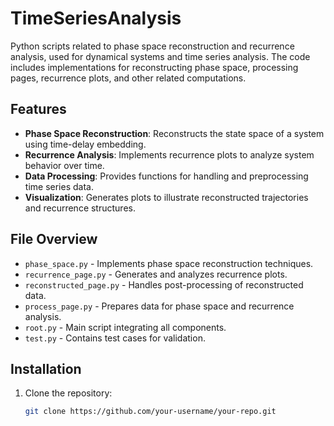 # TimeSeriesAnalysis

Python scripts related to phase space reconstruction and recurrence analysis, used for dynamical systems and time series analysis. The code includes implementations for reconstructing phase space, processing pages, recurrence plots, and other related computations.

## Features
- **Phase Space Reconstruction**: Reconstructs the state space of a system using time-delay embedding.
- **Recurrence Analysis**: Implements recurrence plots to analyze system behavior over time.
- **Data Processing**: Provides functions for handling and preprocessing time series data.
- **Visualization**: Generates plots to illustrate reconstructed trajectories and recurrence structures.

## File Overview
- `phase_space.py` - Implements phase space reconstruction techniques.
- `recurrence_page.py` - Generates and analyzes recurrence plots.
- `reconstructed_page.py` - Handles post-processing of reconstructed data.
- `process_page.py` - Prepares data for phase space and recurrence analysis.
- `root.py` - Main script integrating all components.
- `test.py` - Contains test cases for validation.

## Installation
1. Clone the repository:
   ```bash
   git clone https://github.com/your-username/your-repo.git
